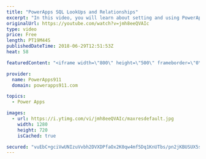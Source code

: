 ```yaml
---
title: "PowerApps SQL LookUps and Relationships"
excerpt: "In this video, you will learn about setting and using PowerApps SQL Lookups and Relationships. If you have a proper key structure in SQL and you need to learn how to make it work in PowerApps then this is the video for you. \r \r Getting started with SQL and PowerApps - https://www.youtube.com/watch?v=CO6xfbjnYwc"
originalUrl: https://youtube.com/watch?v=jmh8eeQVAIc
type: video
price: Free
length: PT19M44S
publishedDateTime: 2018-06-29T12:51:53Z
heat: 58

featuredContent: "<iframe width=\"800\" height=\"500\" frameborder=\"0\" src=\"https://www.youtube.com/embed/jmh8eeQVAIc\" allow=\"accelerometer; autoplay; encrypted-media; gyroscope; picture-in-picture\" allowfullscreen></iframe>"

provider:
  name: PowerApps911
  domain: powerapps911.com

topics:
  - Power Apps

images:
  - url: https://i.ytimg.com/vi/jmh8eeQVAIc/maxresdefault.jpg
    width: 1280
    height: 720
    isCached: true

secured: "vuEbC+gciVwUNIzuVvbh2DVXDPfaOx2K0qw4mf5Dq1KnUTbs/pn2jKBUSUX5sjTc53LEuAQKtbw1r0Jp6rdtlpENZX79gLmLoU0FEoDMhZPpgCYygqK89Fc8rINs0gxFnp81e0TLtkq1tUZeJuexRTMIOppDxooo144DKKF2E2Cksl4afgfURbQcqnoheoSxCgynAwk9uPEnCHTtnadbjalFiFBOw76HU3SYL1nxqdxyOnCbvdlDvyf6uwPsOPnTbsVj/cvUSby6SJV39hzBmCDZn+q77V2Cq79ggaCAlJ5HlOQyXhjCf0GDTYkKV98j+TI13doEpUHHx4RMZTqnEbZCD0BV2ZN8hNz7VkTXC7XkrvkuymnNnVfeoHivpbI+8gbqbHGQaPpxf4d+M2XdAERZP762CpwYIPp82BpVjfQ=;ZMzmEPsxDboYTn6zHY3efg=="
---
```


